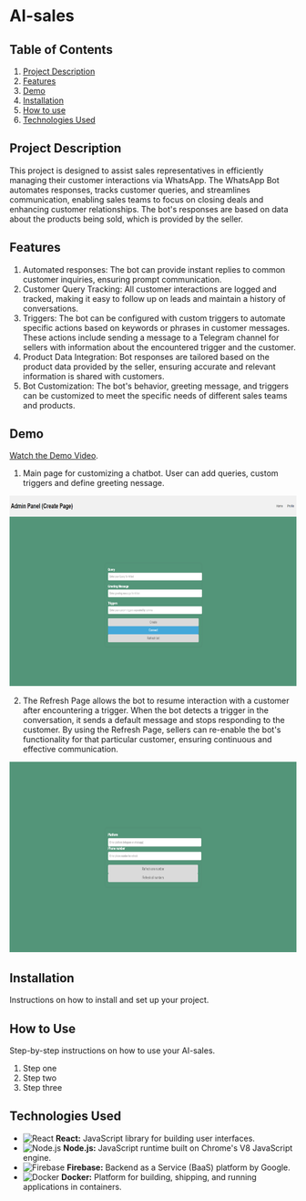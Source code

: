 # AI-sales

## Table of Contents

1. [Project Description](#project-description)
2. [Features](#features)
3. [Demo](#demo)
4. [Installation](#installation)
6. [How to use](#usage)
7. [Technologies Used](#technologies-used)

## Project Description
This project is designed to assist sales representatives in efficiently managing their customer interactions via WhatsApp. The WhatsApp Bot automates responses, tracks customer queries, and streamlines communication, enabling sales teams to focus on closing deals and enhancing customer relationships. The bot's responses are based on data about the products being sold, which is provided by the seller.

## Features

1. Automated responses: The bot can provide instant replies to common customer inquiries, ensuring prompt communication.
2. Customer Query Tracking: All customer interactions are logged and tracked, making it easy to follow up on leads and maintain a history of conversations.
3. Triggers: The bot can be configured with custom triggers to automate specific actions based on keywords or phrases in customer messages. These actions include sending a message to a Telegram channel for sellers with information about the encountered trigger and the customer.
4. Product Data Integration: Bot responses are tailored based on the product data provided by the seller, ensuring accurate and relevant information is shared with customers.
5. Bot Customization: The bot's behavior, greeting message, and triggers can be customized to meet the specific needs of different sales teams and products.

## Demo

[Watch the Demo Video](https://drive.google.com/drive/home).

1. Main page for customizing a chatbot. User can add queries, custom triggers and define greeting nessage.

  <img src="screenshots/main_page.png" alt="Main Page" width="765" height="334"/>

2. The Refresh Page allows the bot to resume interaction with a customer after encountering a trigger. When the bot detects a trigger in the conversation, it sends a default message and stops responding to the customer. By using the Refresh Page, sellers can re-enable the bot's functionality for that particular customer, ensuring continuous and effective communication.

  <img src="screenshots/refresh_page.png" alt="Refresh Page" width="765" height="334"/>

## Installation

Instructions on how to install and set up your project.

## How to Use

Step-by-step instructions on how to use your AI-sales.

1. Step one
2. Step two
3. Step three 

## Technologies Used

- <img src="https://upload.wikimedia.org/wikipedia/commons/a/a7/React-icon.svg" alt="React" width="50" height="50"/> **React:** JavaScript library for building user interfaces.
- <img src="https://upload.wikimedia.org/wikipedia/commons/d/d9/Node.js_logo.svg" alt="Node.js" width="50" height="50"/> **Node.js:** JavaScript runtime built on Chrome's V8 JavaScript engine.
- <img src="https://www.gstatic.com/devrel-devsite/prod/v158caafe57d4670a8abac19430cb93c14f6b6846e8f3012a57383593e392bfd9/firebase/images/touchicon-180.png" alt="Firebase" width="50" height="50"/> **Firebase:** Backend as a Service (BaaS) platform by Google.
- <img src="https://w7.pngwing.com/pngs/627/244/png-transparent-docker-logo-logos-logos-and-brands-icon-thumbnail.png" alt="Docker" width="50" height="50"/> **Docker:** Platform for building, shipping, and running applications in containers.


